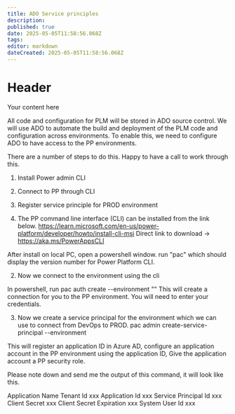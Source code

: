 ```yaml
---
title: ADO Service principles
description: 
published: true
date: 2025-05-05T11:58:56.068Z
tags: 
editor: markdown
dateCreated: 2025-05-05T11:58:56.068Z
---
```


# Header
Your content here

All code and configuration for PLM will be stored in ADO source control.
We will use ADO to automate the build and deployment of the PLM code and configuration across environments.
To enable this, we need to configure ADO to have access to the PP environments.

There are a number of steps to do this. Happy to have a call to work through this.

1) Install Power admin CLI
2) Connect to PP through CLI
3) Register service principle for PROD environment

1) The PP command line interface (CLI) can be installed from the link below.
https://learn.microsoft.com/en-us/power-platform/developer/howto/install-cli-msi
Direct link to download -> https://aka.ms/PowerAppsCLI

After install on local PC, 
open a powershell window.
run "pac"
which should display the version number for Power Platform CLI.

2) Now we connect to the environment using the cli

In powershell, run
pac auth create --environment "<PROD>"
This will create a connection for you to the PP environment. You will need to enter your credentials.

3) Now we create a service principal for the environment which we can use to connect from DevOps to PROD.
pac admin create-service-principal  --environment <PROD>

This will register an application ID in Azure AD,
configure an application account in the PP environment using the application ID,
Give the application account a PP security role.

Please note down and send me the output of this command, it will look like this.

Application Name         <My Environment name>
Tenant Id                xxx
Application Id           xxx
Service Principal Id     xxx
Client Secret            xxx
Client Secret Expiration xxx
System User Id           xxx

